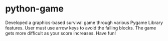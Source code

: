 # python-game

Developed a graphics-based survival game through various Pygame Library features. User must use arrow keys to avoid the falling blocks. The game gets more difficult as your score increases. Have fun!
